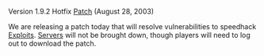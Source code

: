 Version 1.9.2 Hotfix [Patch](Patch.md) (August 28, 2003)

We are releasing a patch today that will resolve vulnerabilities to speedhack
[Exploits](Exploit.md). [Servers](Server.md) will not be brought down, though
players will need to log out to download the patch.

<!--[category:Patches](category:Patches.md)-->
